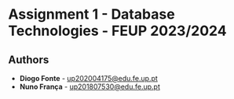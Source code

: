 # Assignment 1 - Database Technologies - FEUP 2023/2024

## Authors
- **Diogo Fonte** - up202004175@edu.fe.up.pt
- **Nuno França** - up201807530@edu.fe.up.pt